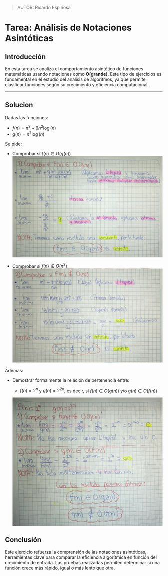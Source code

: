 > AUTOR: Ricardo Espinosa
# Tarea: Análisis de Notaciones Asintóticas

## Introducción

En esta tarea se analiza el comportamiento asintótico de funciones matemáticas usando notaciones como **O(grande)**. Este tipo de ejercicios es fundamental en el estudio del análisis de algoritmos, ya que permite clasificar funciones según su crecimiento y eficiencia computacional.

---

## Solucion

Dadas las funciones:

* $f(n) = n^3 + 9n^2 \log(n)$
* $g(n) = n^2 \log(n)$

Se pide:

* Comprobar si $f(n) \in O(g(n))$
![parte1](../../recursos/tarea2_parte1.png)

* Comprobar si $f(n) \notin O(n^2)$
![parte2](../../recursos/tarea2_parte2.png)

Ademas:
* Demostrar formalmente la relación de pertenencia entre:

  * $f(n) = 2^n$ y $g(n) = 2^{2n}$, es decir, si $f(n) \in O(g(n))$ y/o $g(n) \in O(f(n))$


  ![parte3](../../recursos/tarea2_parte3.png)


## Conclusión

Este ejercicio refuerza la comprensión de las notaciones asintóticas, herramientas clave para comparar la eficiencia algorítmica en función del crecimiento de entrada. Las pruebas realizadas permiten determinar si una función crece más rápido, igual o más lento que otra.
